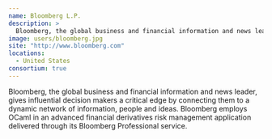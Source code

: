 ```yaml
---
name: Bloomberg L.P.
description: > 
  Bloomberg, the global business and financial information and news leader, gives influential decision makers a critical edge by connecting them to a dynamic network of information, people and ideas
image: users/bloomberg.jpg
site: "http://www.bloomberg.com"
locations: 
  - United States
consortium: true
---
```


Bloomberg, the global business and financial information and news leader, gives influential decision makers a critical edge by connecting them to a dynamic network of information, people and ideas. Bloomberg employs OCaml in an advanced financial derivatives risk management application delivered through its Bloomberg Professional service.